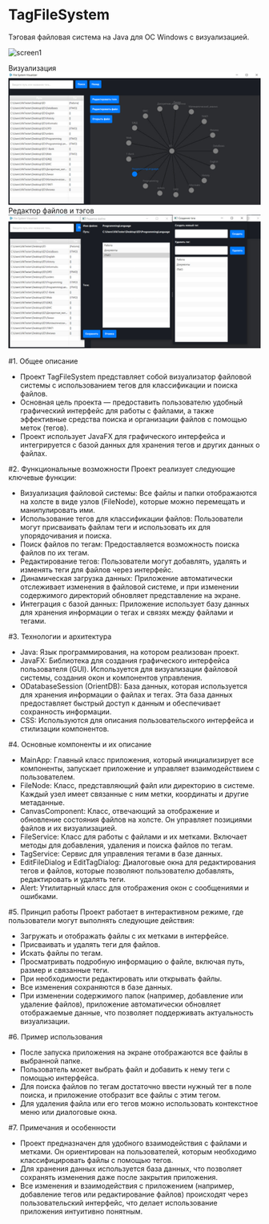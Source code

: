 # TagFileSystem
Тэговая файловая система на Java для ОС Windows c визуализацией.

![screen1](https://disk.yandex.ru/i/UUKO1N4RuV4hMg)

Визуализация
![screen1](https://github.com/vnikolaenko-dev/TagFileSystem/raw/main/screenshots/screen1.jpg)
Редактор файлов и тэгов
![screen2](https://github.com/vnikolaenko-dev/TagFileSystem/raw/main/screenshots/screen2.jpg)


#1. Общее описание
- Проект TagFileSystem представляет собой визуализатор файловой системы с использованием тегов для классификации и поиска файлов.
- Основная цель проекта — предоставить пользователю удобный графический интерфейс для работы с файлами, а также эффективные средства поиска и организации файлов с помощью меток (тегов). 
- Проект использует JavaFX для графического интерфейса и интегрируется с базой данных для хранения тегов и других данных о файлах.


#2. Функциональные возможности
Проект реализует следующие ключевые функции:
- Визуализация файловой системы: Все файлы и папки отображаются на холсте в виде узлов (FileNode), которые можно перемещать и манипулировать ими.
- Использование тегов для классификации файлов: Пользователи могут присваивать файлам теги и использовать их для упорядочивания и поиска.
- Поиск файлов по тегам: Предоставляется возможность поиска файлов по их тегам.
- Редактирование тегов: Пользователи могут добавлять, удалять и изменять теги для файлов через интерфейс.
- Динамическая загрузка данных: Приложение автоматически отслеживает изменения в файловой системе, и при изменении содержимого директорий обновляет представление на экране.
- Интеграция с базой данных: Приложение использует базу данных для хранения информации о тегах и связях между файлами и тегами.


#3. Технологии и архитектура
- Java: Язык программирования, на котором реализован проект.
- JavaFX: Библиотека для создания графического интерфейса пользователя (GUI). Используется для визуализации файловой системы, создания окон и компонентов управления.
- ODatabaseSession (OrientDB): База данных, которая используется для хранения информации о файлах и тегах. Эта база данных предоставляет быстрый доступ к данным и обеспечивает сохранность информации.
- CSS: Используются для описания пользовательского интерфейса и стилизации компонентов.


#4. Основные компоненты и их описание
- MainApp: Главный класс приложения, который инициализирует все компоненты, запускает приложение и управляет взаимодействием с пользователем.
- FileNode: Класс, представляющий файл или директорию в системе. Каждый узел имеет связанные с ним метки, координаты и другие метаданные.
- CanvasComponent: Класс, отвечающий за отображение и обновление состояния файлов на холсте. Он управляет позициями файлов и их визуализацией.
- FileService: Класс для работы с файлами и их метками. Включает методы для добавления, удаления и поиска файлов по тегам.
- TagService: Сервис для управления тегами в базе данных.
- EditFileDialog и EditTagDialog: Диалоговые окна для редактирования тегов и файлов, которые позволяют пользователю добавлять, редактировать и удалять теги.
- Alert: Утилитарный класс для отображения окон с сообщениями и ошибками.


#5. Принцип работы
Проект работает в интерактивном режиме, где пользователи могут выполнять следующие действия:
- Загружать и отображать файлы с их метками в интерфейсе.
- Присваивать и удалять теги для файлов.
- Искать файлы по тегам.
- Просматривать подробную информацию о файле, включая путь, размер и связанные теги.
- При необходимости редактировать или открывать файлы.
- Все изменения сохраняются в базе данных.
- При изменении содержимого папок (например, добавление или удаление файлов), приложение автоматически обновляет отображаемые данные, что позволяет поддерживать актуальность визуализации.


#6. Пример использования
- После запуска приложения на экране отображаются все файлы в выбранной папке.
- Пользователь может выбрать файл и добавить к нему теги с помощью интерфейса.
- Для поиска файлов по тегам достаточно ввести нужный тег в поле поиска, и приложение отобразит все файлы с этим тегом.
- Для удаления файла или его тегов можно использовать контекстное меню или диалоговые окна.


#7. Примечания и особенности
- Проект предназначен для удобного взаимодействия с файлами и метками. Он ориентирован на пользователей, которым необходимо классифицировать файлы с помощью тегов.
- Для хранения данных используется база данных, что позволяет сохранять изменения даже после закрытия приложения.
- Все изменения и взаимодействия с приложением (например, добавление тегов или редактирование файлов) происходят через пользовательский интерфейс, что делает использование приложения интуитивно понятным.

